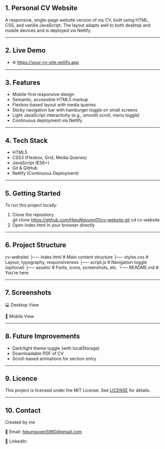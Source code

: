 ## 1. Personal CV Website

A responsive, single-page website version of my CV, built using HTML, CSS, and vanilla JavaScript. The layout adapts well to both desktop and mobile devices and is deployed via Netlify.

---

## 2. Live Demo

- 🌐 https://your-cv-site.netlify.app
---

## 3. Features

- Mobile-first responsive design  
- Semantic, accessible HTML5 markup  
- Flexbox-based layout with media queries  
- Sticky navigation bar with hamburger toggle on small screens  
- Light JavaScript interactivity (e.g., smooth scroll, menu toggle)  
- Continuous deployment via Netlify

---

## 4. Tech Stack

- HTML5  
- CSS3 (Flexbox, Grid, Media Queries)  
- JavaScript (ES6+)  
- Git & GitHub  
- Netlify (Continuous Deployment)

---

## 5. Getting Started

To run this project locally:

1. Clone the repository  
   git clone https://github.com/HieuNguyen01/cv-website.git
   cd cv-website
2. Open index.html in your browser directly

---

## 6. Project Structure

cv-website/
├── index.html             # Main content structure
├── styles.css             # Layout, typography, responsiveness
├── script.js              # Navigation toggle (optional)
├── assets/                # Fonts, icons, screenshots, etc.
└── README.md              # You're here

---

## 7. Screenshots

💻 Desktop View

 📱 Mobile View


---

## 8. Future Improvements

- Dark/light theme toggle (with localStorage)
- Downloadable PDF of CV
- Scroll-based animations for section entry

---

## 9. Licence

This project is licensed under the MIT License. See [LICENSE](https://github.com/HieuNguyen01/cv-website/blob/main/LICENSE) for details.

---

## 10. Contact

Created by me

📧 Email: hieunguyen5960@gmail.com

🔗 LinkedIn: 

